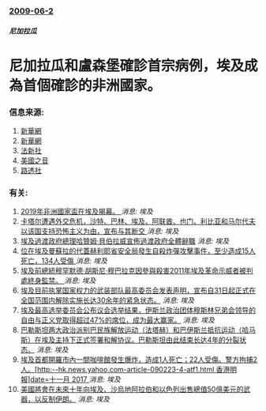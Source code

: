 ### [2009-06-2](/news/2009/06/2/index.md)

##### 尼加拉瓜
#  尼加拉瓜和盧森堡確診首宗病例，埃及成為首個確診的非洲國家。




### 信息来源:

1. [新華網](http://news.xinhuanet.com/english/2009-06/02/content_11477207.htm)
2. [新華網](http://news.xinhuanet.com/english/2009-06/03/content_11477544.htm)
3. [法新社](http://www.google.com/hostednews/afp/article/ALeqM5gYW0biWdszBgWOj138T1_ELb5gaQ)
4. [美國之音](https://web.archive.org/web/20090605163503/http://www.voanews.com/english/2009-06-02-voa55.cfm)
5. [路透社](http://www.reuters.com/article/bondsNews/idUSN0217211420090602)

### 有关:

1. [2019年非洲國家盃在埃及揭幕。 ](/zh/news/2019/06/21/2019年非洲國家盃在埃及揭幕.md) _消息: 埃及_
2. [卡塔尔遭遇外交危机，沙特、巴林、埃及、阿联酋、也门、利比亚和马尔代夫以该国支持恐怖主义为由，宣布与其断交 ](/zh/news/2017/06/5/卡塔尔遭遇外交危机-沙特-巴林-埃及-阿联酋-也门-利比亚和马尔代夫以该国支持恐怖主义为由-宣布与其断交.md) _消息: 埃及_
3. [埃及過渡政府總理哈贊姆·貝伯拉威宣佈過渡政府全體辭職](/zh/news/2014/02/24/埃及過渡政府總理哈贊姆-貝伯拉威宣佈過渡政府全體辭職.md) _消息: 埃及_
4. [ 位在埃及曼蘇拉的代蓋赫利耶省安全局發生自殺炸彈攻擊事件，至少造成15人死亡，134人受傷 ](/zh/news/2013/12/24/位在埃及曼蘇拉的代蓋赫利耶省安全局發生自殺炸彈攻擊事件-至少造成15人死亡-134人受傷.md) _消息: 埃及_
5. [ 埃及前總統穆罕默德·胡斯尼·穆巴拉克因參與殺害2011年埃及革命示威者被判處終身監禁。 ](/zh/news/2012/06/2/埃及前總統穆罕默德-胡斯尼-穆巴拉克因參與殺害2011年埃及革命示威者被判處終身監禁.md) _消息: 埃及_
6. [ 埃及目前执掌国家权力的武装部队最高委员会发表声明，宣布自31日起正式在全国范围内解除实施长达30余年的紧急状态。](/zh/news/2012/05/31/埃及目前执掌国家权力的武装部队最高委员会发表声明-宣布自31日起正式在全国范围内解除实施长达30余年的紧急状态.md) _消息: 埃及_
7. [ 埃及最高选举委员会公布议会选举结果，伊斯兰政治团体穆斯林兄弟会领导的自由与正义党取得超过47%的席位，成为最大赢家。](/zh/news/2012/01/21/埃及最高选举委员会公布议会选举结果-伊斯兰政治团体穆斯林兄弟会领导的自由与正义党取得超过47-的席位-成为最大赢家.md) _消息: 埃及_
8. [巴勒斯坦两大政治派别巴民族解放运动（法塔赫）和巴伊斯兰抵抗运动（哈马斯）在埃及主持下正式签署和解协议。巴勒斯坦由此结束长达4年的分裂状态。](/zh/news/2011/05/4/巴勒斯坦两大政治派别巴民族解放运动-法塔赫-和巴伊斯兰抵抗运动-哈马斯-在埃及主持下正式签署和解协议-巴勒斯坦由此结束长.md) _消息: 埃及_
9. [埃及首都開羅市內一間咖啡館發生爆炸，造成1人死亡；22人受傷。警方拘捕2人。[http:--hk.news.yahoo.com-article-090223-4-atf1.html 香港明報]date=十一月 2017 ](/zh/news/2009/02/23/埃及首都開羅市內一間咖啡館發生爆炸-造成1人死亡-22人受傷-警方拘捕2人-http-hknewsyahoo.md) _消息: 埃及_
10. [美國將會在未來十年向埃及、沙烏地阿拉伯和以色列出售總值50億美元的武器，以反制伊朗。](/zh/news/2007/07/28/美國將會在未來十年向埃及-沙烏地阿拉伯和以色列出售總值50億美元的武器-以反制伊朗.md) _消息: 埃及_
